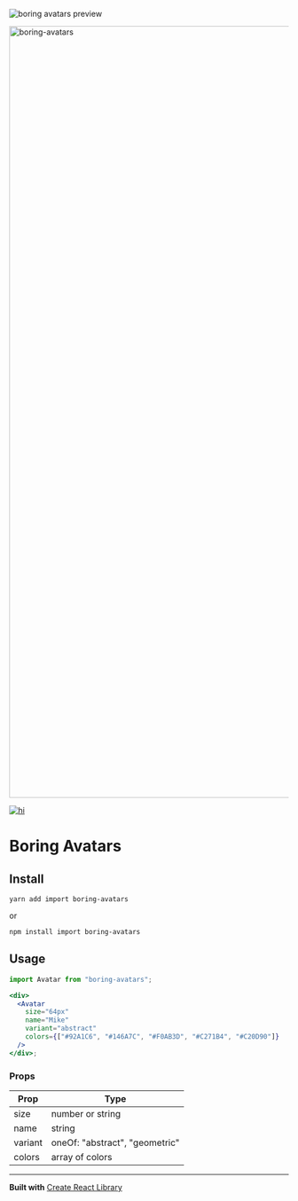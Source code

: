 ![boring avatars preview](https://github.com/boringdesigners/boring-avatars/blob/master/public/boring-avatars-preview.png?raw=true)

<img width="1392" alt="boring-avatars" src="https://user-images.githubusercontent.com/912236/117571068-4063d200-b0cd-11eb-8de6-2a8471501d19.png">


<a href="https://www.npmjs.com/package/boring-avatars">

![hi](https://badgen.net/npm/v/boring-avatars)

</a>

# Boring Avatars

## Install

```
yarn add import boring-avatars
```

or

```
npm install import boring-avatars
```

## Usage

```jsx
import Avatar from "boring-avatars";

<div>
  <Avatar
    size="64px"
    name="Mike"
    variant="abstract"
    colors={["#92A1C6", "#146A7C", "#F0AB3D", "#C271B4", "#C20D90"]}
  />
</div>;
```

### Props

| Prop    | Type                           |
| ------- | ------------------------------ |
| size    | number or string               |
| name    | string                         |
| variant | oneOf: "abstract", "geometric" |
| colors  | array of colors                |

---

**Built with**
[Create React Library](https://github.com/DimiMikadze/create-react-library)
